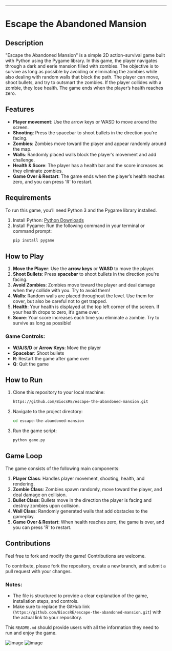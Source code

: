
---

# Escape the Abandoned Mansion

## Description
"Escape the Abandoned Mansion" is a simple 2D action-survival game built with Python using the Pygame library. In this game, the player navigates through a dark and eerie mansion filled with zombies. The objective is to survive as long as possible by avoiding or eliminating the zombies while also dealing with random walls that block the path. The player can move, shoot bullets, and try to outsmart the zombies. If the player collides with a zombie, they lose health. The game ends when the player’s health reaches zero.

## Features
- **Player movement**: Use the arrow keys or WASD to move around the screen.
- **Shooting**: Press the spacebar to shoot bullets in the direction you're facing.
- **Zombies**: Zombies move toward the player and appear randomly around the map.
- **Walls**: Randomly placed walls block the player’s movement and add challenge.
- **Health & Score**: The player has a health bar and the score increases as they eliminate zombies.
- **Game Over & Restart**: The game ends when the player’s health reaches zero, and you can press 'R' to restart.

## Requirements

To run this game, you’ll need Python 3 and the Pygame library installed.

1. Install Python: [Python Downloads](https://www.python.org/downloads/)
2. Install Pygame: Run the following command in your terminal or command prompt:
   ```bash
   pip install pygame
   ```

## How to Play

1. **Move the Player**: Use the **arrow keys** or **WASD** to move the player.
2. **Shoot Bullets**: Press **spacebar** to shoot bullets in the direction you're facing.
3. **Avoid Zombies**: Zombies move toward the player and deal damage when they collide with you. Try to avoid them!
4. **Walls**: Random walls are placed throughout the level. Use them for cover, but also be careful not to get trapped.
5. **Health**: Your health is displayed at the top left corner of the screen. If your health drops to zero, it’s game over.
6. **Score**: Your score increases each time you eliminate a zombie. Try to survive as long as possible!

### Game Controls:
- **W/A/S/D** or **Arrow Keys**: Move the player
- **Spacebar**: Shoot bullets
- **R**: Restart the game after game over
- **Q**: Quit the game

## How to Run

1. Clone this repository to your local machine:
   ```bash
   https://github.com/BiocsRE/escape-the-abandoned-mansion.git
   ```
2. Navigate to the project directory:
   ```bash
   cd escape-the-abandoned-mansion
   ```
3. Run the game script:
   ```bash
   python game.py
   ```

## Game Loop

The game consists of the following main components:
1. **Player Class**: Handles player movement, shooting, health, and rendering.
2. **Zombie Class**: Zombies spawn randomly, move toward the player, and deal damage on collision.
3. **Bullet Class**: Bullets move in the direction the player is facing and destroy zombies upon collision.
4. **Wall Class**: Randomly generated walls that add obstacles to the gameplay.
5. **Game Over & Restart**: When health reaches zero, the game is over, and you can press 'R' to restart.

## Contributions

Feel free to fork and modify the game! Contributions are welcome.

To contribute, please fork the repository, create a new branch, and submit a pull request with your changes.

### Notes:
- The file is structured to provide a clear explanation of the game, installation steps, and controls.
- Make sure to replace the GitHub link (`https://github.com/BiocsRE/escape-the-abandoned-mansion.git`) with the actual link to your repository.

This `README.md` should provide users with all the information they need to run and enjoy the game.

![image](https://github.com/user-attachments/assets/236a57f3-1d94-464a-a2b2-fcfdda799207)
![image](https://github.com/user-attachments/assets/702f93a7-3cdf-42ee-a569-f4215033afe7)
